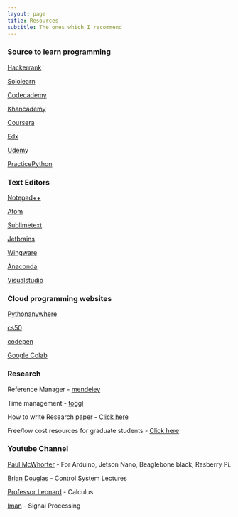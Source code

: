```yaml
---
layout: page
title: Resources
subtitle: The ones which I recommend
---
```


### Source to learn programming

[Hackerrank](https://www.hackerrank.com)

[Sololearn](https://www.sololearn.com)

[Codecademy](https://www.codecademy.com/)

[Khancademy](https://www.khanacademy.org/)

[Coursera](https://www.coursera.org/)

[Edx](https://www.edx.org/)

[Udemy](https://www.udemy.com/)

[PracticePython](https://practicepython.org)

### Text Editors
[Notepad++](https://notepad-plus-plus.org/)

[Atom](https://atom.io/)

[Sublimetext](https://www.sublimetext.com/)

[Jetbrains](https://www.jetbrains.com/)

[Wingware](https://wingware.com/)

[Anaconda](https://www.anaconda.com/)

[Visualstudio](https://visualstudio.microsoft.com/)

### Cloud programming websites

[Pythonanywhere](https://www.pythonanywhere.com/)

[cs50](https://www.cs50.io)

[codepen](https://codepen.io/)

[Google Colab](https://colab.research.google.com/)

### Research 

Reference Manager -  [mendeley](https://www.mendeley.com/reference-management/mendeley-desktop)

Time management   -  [toggl](https://toggl.com/)

How to write Research paper - [Click here](https://www.sciencemag.org/careers/2016/03/how-seriously-read-scientific-paper)

Free/low cost resources for graduate students - [Click here](https://docs.google.com/document/d/1IFbHIN5OOAO0qz-VfCU9nEx4-x6CfArj1-d8ylA2vsU/edit#)

### Youtube Channel 

[Paul McWhorter](https://www.youtube.com/channel/UCfYfK0tzHZTpNFrc_NDKfTA) - For Arduino, Jetson Nano, Beaglebone black, Rasberry Pi.

[Brian Douglas](https://www.youtube.com/user/ControlLectures) - Control System Lectures

[Professor Leonard](https://www.youtube.com/user/professorleonard57) - Calculus

[Iman](https://www.youtube.com/channel/UCVkatNMgkEdpWLhH0kBqqLw) - Signal Processing
